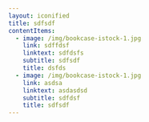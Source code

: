 ```yaml
---
layout: iconified
title: sdfsdf
contentItems:
  - image: /img/bookcase-istock-1.jpg
    link: sdffdsf
    linktext: sdfdsfs
    subtitle: sdfsdf
    title: dsfds
  - image: /img/bookcase-istock-1.jpg
    link: asdsa
    linktext: asdasdsd
    subtitle: sdfdsf
    title: sdfsdf
---
```


